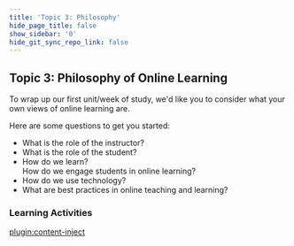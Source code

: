 ```yaml
---
title: 'Topic 3: Philosophy'
hide_page_title: false
show_sidebar: '0'
hide_git_sync_repo_link: false
---
```


## Topic 3: Philosophy of Online Learning

To wrap up our first unit/week of study, we'd like you to consider what your own views of online learning are.  

Here are some questions to get you started:
- What is the role of the instructor?
- What is the role of the student?
- How do we learn?  
  How do we engage students in online learning?
- How do we use technology?
- What are best practices in online teaching and learning?


### Learning Activities
[plugin:content-inject](../_1-8)
